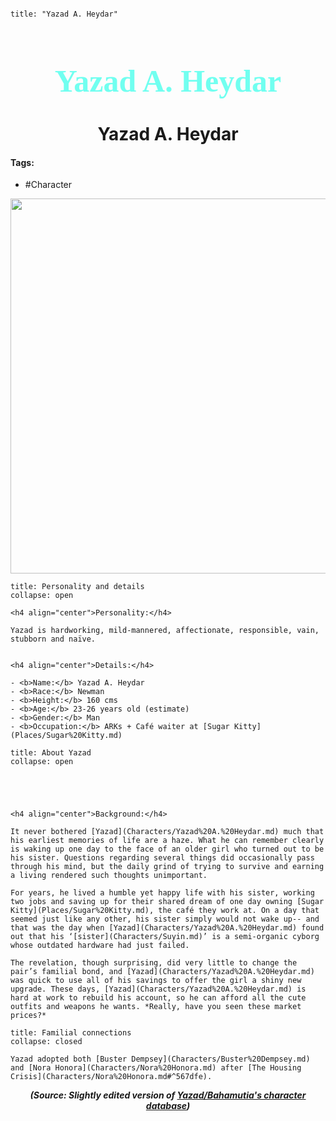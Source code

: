 ```markdown

title: "Yazad A. Heydar"

```

<h1 align="center" style="color: #71FFF0; font-family:pso2_font; font-size:50px;">Yazad A. Heydar</h1>
<h1 align="center">Yazad A. Heydar</h1>

#### Tags:
- #Character

<p align="center">
  <img width="600" src="file:///C:/Users/edvin/Documents/ObsidianVaults/PSO2RP/Images/Yazad/Yazad1.png">
</p>

```ad-summary
title: Personality and details
collapse: open

<h4 align="center">Personality:</h4>

Yazad is hardworking, mild-mannered, affectionate, responsible, vain, stubborn and naïve.


<h4 align="center">Details:</h4>

- <b>Name:</b> Yazad A. Heydar
- <b>Race:</b> Newman
- <b>Height:</b> 160 cms
- <b>Age:</b> 23-26 years old (estimate)
- <b>Gender:</b> Man
- <b>Occupation:</b> ARKs + Café waiter at [Sugar Kitty](Places/Sugar%20Kitty.md)

```


```ad-note
title: About Yazad
collapse: open



  

<h4 align="center">Background:</h4>

It never bothered [Yazad](Characters/Yazad%20A.%20Heydar.md) much that his earliest memories of life are a haze. What he can remember clearly is waking up one day to the face of an older girl who turned out to be his sister. Questions regarding several things did occasionally pass through his mind, but the daily grind of trying to survive and earning a living rendered such thoughts unimportant. 

For years, he lived a humble yet happy life with his sister, working two jobs and saving up for their shared dream of one day owning [Sugar Kitty](Places/Sugar%20Kitty.md), the café they work at. On a day that seemed just like any other, his sister simply would not wake up-- and that was the day when [Yazad](Characters/Yazad%20A.%20Heydar.md) found out that his ‘[sister](Characters/Suyin.md)’ is a semi-organic cyborg whose outdated hardware had just failed. 

The revelation, though surprising, did very little to change the pair’s familial bond, and [Yazad](Characters/Yazad%20A.%20Heydar.md) was quick to use all of his savings to offer the girl a shiny new upgrade. These days, [Yazad](Characters/Yazad%20A.%20Heydar.md) is hard at work to rebuild his account, so he can afford all the cute outfits and weapons he wants. *Really, have you seen these market prices?*

```



```ad-summary
title: Familial connections
collapse: closed

Yazad adopted both [Buster Dempsey](Characters/Buster%20Dempsey.md) and [Nora Honora](Characters/Nora%20Honora.md) after [The Housing Crisis](Characters/Nora%20Honora.md#^567dfe).

```

***<p align="center">(Source: Slightly edited version of <a href="https://docs.google.com/document/d/1bZtS4z9xHEUwiK6__rJnbOgMenmOa7bAmuyE4evxMkk/edit">Yazad/Bahamutia's character database</a>)</p>***

